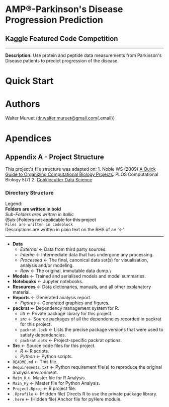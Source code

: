 # AMP®-Parkinson's Disease Progression Prediction

## Kaggle Featured Code Competition

------------------------------------------------------------------------

**Description:** Use protein and peptide data measurements from Parkinson's Disease patients to predict progression of the disease.

# Quick Start

# Authors

Walter Muruet ([dr.walter.muruet\@gmail.com](mailto:dr.walter.muruet@gmail.com){.email})

# Apendices

## Appendix A - Project Structure

This project's file structure was adapted on: 1. Noble WS (2009) [A Quick Guide to Organizing Computational Biology Projects](https://doi.org/10.1371/journal.pcbi.1000424). PLOS Computational Biology 5(7) 2. [Cookiecutter Data Science](https://drivendata.github.io/cookiecutter-data-science/#cookiecutter-data-science)

### Directory Structure

Legend:\
**Folders are written in bold**\
*Sub-Folders ares written in itallic*\
~~(Sub-)Folders not applicable for this project~~\
`Files are written in codeblock`\
Descriptions are written in plain text on the RHS of an '\<-'

------------------------------------------------------------------------

-   **Data**
    -   *External* \<- Data from third party sources.
    -   *Interim* \<- Intermediate data that has undergone any processing.
    -   *Processed* \<- The final, canonical data set(s) for visualisation, analysis and/or modeling.
    -   *Raw* \<- The original, immutable data dump.\
-   **Models** \<- Trained and serialised models and model summaries.
-   **Notebooks** \<- Jupyter notebooks.
-   **Resources** \<- Data dictionaries, manuals, and all other explanatory material.
-   **Reports** \<- Generated analysis report.
    -   *Figures* \<- Generated graphics and figures.
-   **packrat** \<- Dependency management system for R.
    -   *lib* \<- Private package library for this project.
    -   *src* \<- Source packages of all the dependencies recorded in packrat for this project.
    -   `packrat.lock` \<- Lists the precise package versions that were used to satisfy dependencies.
    -   `packrat.opts` \<- Project-specific packrat options.
-   **Src** \<- Source code files for this project.
    -   *R* \<- R scripts.
    -   *Python* \<- Python scripts.
-   `README.md` \<- This file.
-   `Requirements.txt` \<- Python requirement file(s) to reproduce the original analysis environment.
-   `Main_R` \<- Master file for R Analysis.
-   `Main_Py` \<- Master file for Python Analysis.
-   `Project.Rproj` \<- R project file.
-   `.Rprofile` \<- (Hidden file) Directs R to use the private package library.
-   `.here` \<- (Hidden file) Anchor file for pyHere module.
